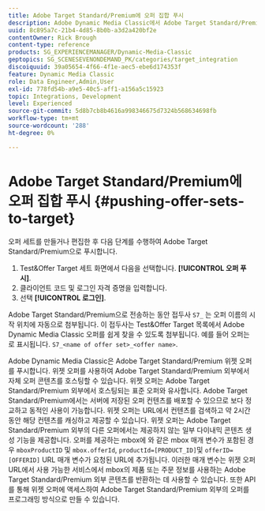 ```yaml
---
title: Adobe Target Standard/Premium에 오퍼 집합 푸시
description: Adobe Dynamic Media Classic에서 Adobe Target Standard/Premium으로 오퍼 세트를 푸시하는 방법을 알아봅니다.
uuid: 8c895a7c-21b4-4d85-8b0b-a3d2a420bf2e
contentOwner: Rick Brough
content-type: reference
products: SG_EXPERIENCEMANAGER/Dynamic-Media-Classic
geptopics: SG_SCENESEVENONDEMAND_PK/categories/target_integration
discoiquuid: 39a05654-4f66-4f1e-aec5-ebe6d174353f
feature: Dynamic Media Classic
role: Data Engineer,Admin,User
exl-id: 778fd54b-a9e5-40c5-aff1-a156a5c15923
topic: Integrations, Development
level: Experienced
source-git-commit: 5d8b7cb8b4616a998346675d7324b568634698fb
workflow-type: tm+mt
source-wordcount: '288'
ht-degree: 0%

---
```


# Adobe Target Standard/Premium에 오퍼 집합 푸시 {#pushing-offer-sets-to-target}

오퍼 세트를 만들거나 편집한 후 다음 단계를 수행하여 Adobe Target Standard/Premium으로 푸시합니다.

1. Test&amp;Offer Target 세트 화면에서 다음을 선택합니다. **[!UICONTROL 오퍼 푸시]**.
1. 클라이언트 코드 및 로그인 자격 증명을 입력합니다.
1. 선택 **[!UICONTROL 로그인]**.

Adobe Target Standard/Premium으로 전송하는 동안 접두사 `S7_` 는 오퍼 이름의 시작 위치에 자동으로 첨부됩니다. 이 접두사는 Test&amp;Offer Target 목록에서 Adobe Dynamic Media Classic 오퍼를 쉽게 찾을 수 있도록 첨부됩니다. 예를 들어 오퍼는 로 표시됩니다. `S7_<name of offer set>_<offer name>`.

Adobe Dynamic Media Classic은 Adobe Target Standard/Premium 위젯 오퍼를 푸시합니다. 위젯 오퍼를 사용하여 Adobe Target Standard/Premium 외부에서 자체 오퍼 콘텐츠를 호스팅할 수 있습니다. 위젯 오퍼는 Adobe Target Standard/Premium 외부에서 호스팅되는 표준 오퍼와 유사합니다. Adobe Target Standard/Premium에서는 서버에 저장된 오퍼 컨텐츠를 배포할 수 있으므로 보다 정교하고 동적인 사용이 가능합니다. 위젯 오퍼는 URL에서 컨텐츠를 검색하고 약 2시간 동안 해당 컨텐츠를 캐싱하고 제공할 수 있습니다. 위젯 오퍼는 Adobe Target Standard/Premium 외부의 다른 오퍼에서는 제공하지 않는 일부 다이내믹 콘텐츠 생성 기능을 제공합니다. 오퍼를 제공하는 mbox에 와 같은 mbox 매개 변수가 포함된 경우 `mboxProductID` 및 `mbox.offerId`, `productId=[PRODUCT_ID]`및 `offerID=[OFFERID]` URL 매개 변수가 요청된 URL에 추가됩니다. 이러한 매개 변수는 위젯 오퍼 URL에서 사용 가능한 서비스에서 mbox의 제품 또는 주문 정보를 사용하는 Adobe Target Standard/Premium 외부 콘텐츠를 반환하는 데 사용할 수 있습니다. 또한 API를 통해 위젯 오퍼에 액세스하여 Adobe Target Standard/Premium 외부의 오퍼를 프로그래밍 방식으로 만들 수 있습니다.
